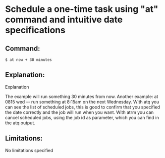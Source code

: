 # Schedule a one-time task using "at" command and intuitive date specifications

## Command:
```
$ at now + 30 minutes
```

## Explanation:
Explanation

The example will run something 30 minutes from now.
Another example: at 0815 wed -- run something at 8:15am on the next Wednesday.
With atq you can see the list of scheduled jobs, this is good to confirm that you specified the date correctly and the job will run when you want.
With atrm you can cancel scheduled jobs, using the job id as parameter, which you can find in the atq output.

## Limitations:
No limitations specified


